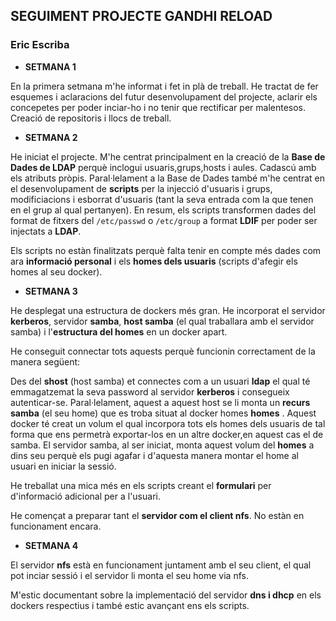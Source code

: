 ## SEGUIMENT PROJECTE GANDHI RELOAD
### Eric Escriba

* **SETMANA 1**

En la primera setmana m'he informat i fet in plà de treball.
He tractat de fer esquemes i aclaracions del futur desenvolupament del projecte, aclarir els concepetes per poder inciar-ho i no 
tenir que rectificar per malentesos.
Creació de repositoris i llocs de treball.


* **SETMANA 2** 

He iniciat el projecte.
M'he centrat principalment en la creació de la **Base de Dades de LDAP** perquè inclogui usuaris,grups,hosts i aules. Cadascú amb els 
atributs pròpis.
Paral·lelament a la Base de Dades també m'he centrat en el desenvolupament de **scripts** per la injecció d'usuaris i grups, modificiacions i esborrat d'usuaris (tant la seva entrada com la que tenen en el grup al qual pertanyen).
En resum, els scripts transformen dades del format de fitxers del `/etc/passwd` o `/etc/group` a format **LDIF** per poder ser injectats a **LDAP**.

Els scripts no estàn finalitzats perquè falta tenir en compte més dades com ara **informació personal** i els **homes dels usuaris** (scripts d'afegir els homes al seu docker).


* **SETMANA 3**

He desplegat una estructura de dockers més gran.
He incorporat el servidor **kerberos**, servidor **samba**, **host samba** (el qual traballara amb el servidor samba) i l'**estructura del homes** en un docker apart.

He conseguit connectar tots aquests perquè funcionin correctament de la manera següent:

Des del **shost** (host samba) et connectes com a un usuari **ldap** el qual té emmagatzemat la seva password al servidor **kerberos** 
i consegueix autenticar-se.
Paral·lelament, aquest a aquest host se li monta un **recurs samba** (el seu home) que es troba situat
al docker homes **homes** .
Aquest docker té creat un volum el qual incorpora tots els homes dels usuaris de tal forma que ens permetrà exportar-los en un altre docker,en aquest cas el de samba. 
El servidor samba, al ser iniciat, monta aquest volum del **homes** a dins seu perquè els pugi agafar i d'aquesta manera montar el home al usuari en iniciar la sessió.

He treballat una mica més en els scripts creant el **formulari** per d'informació adicional per a l'usuari.

He començat a preparar tant el **servidor com el client nfs**. No estàn en funcionament encara.


* **SETMANA 4**
 
El servidor **nfs** està en funcionament juntament amb el seu client, el qual pot inciar sessió i el servidor li monta el seu home via nfs.

M'estic documentant sobre la implementació del servidor **dns i dhcp** en els dockers respectius i també estic avançant ens els scripts.








